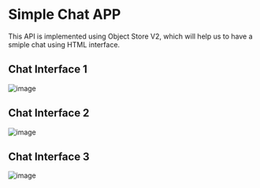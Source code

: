 # Simple Chat APP

This API is implemented using Object Store V2, which will help us to have a smiple chat using HTML interface.

## Chat Interface 1


![image](https://user-images.githubusercontent.com/28332441/192153813-8d32bb4f-8a01-465c-941f-6b78f41a026b.png)

## Chat Interface 2


![image](https://user-images.githubusercontent.com/28332441/192153767-153d5e50-a563-44b3-aba9-4ed341f7e9a3.png)

## Chat Interface 3

![image](https://user-images.githubusercontent.com/28332441/192153874-d5b6edc5-9d33-4f76-9e99-750138930743.png)

